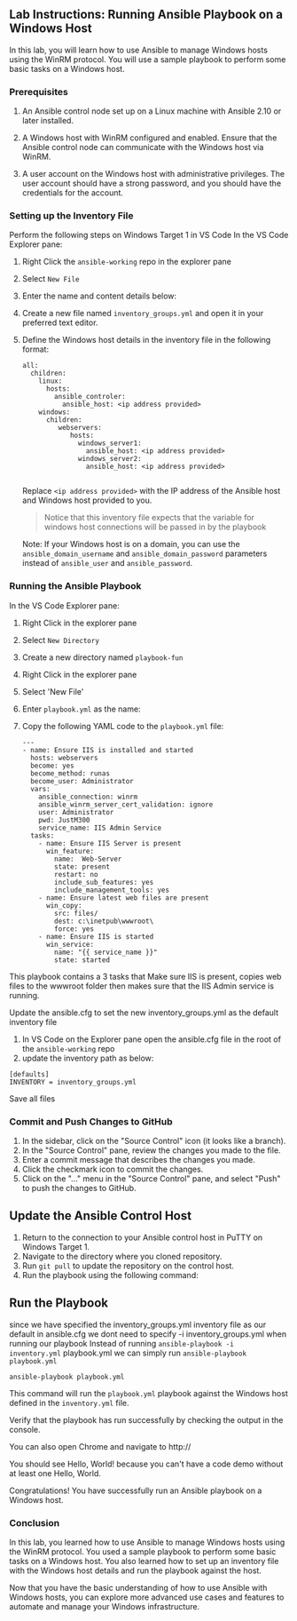 ## Lab Instructions: Running Ansible Playbook on a Windows Host

In this lab, you will learn how to use Ansible to manage Windows hosts using the WinRM protocol. You will use a sample playbook to perform some basic tasks on a Windows host.

### Prerequisites

1. An Ansible control node set up on a Linux machine with Ansible 2.10 or later installed.

2. A Windows host with WinRM configured and enabled. Ensure that the Ansible control node can communicate with the Windows host via WinRM.

3. A user account on the Windows host with administrative privileges. The user account should have a strong password, and you should have the credentials for the account.


### Setting up the Inventory File
Perform the following steps on Windows Target 1 in VS Code
In the VS Code Explorer pane:

1. Right Click the `ansible-working` repo in the explorer pane

2. Select `New File`

3. Enter the name and content details below:

4. Create a new file named `inventory_groups.yml` and open it in your preferred text editor.

5. Define the Windows host details in the inventory file in the following format:

   ```
   all:
     children:
       linux:
         hosts:
           ansible_controler:
             ansible_host: <ip address provided>
       windows:
         children:
            webservers:
               hosts:
                 windows_server1:
                   ansible_host: <ip address provided>
                 windows_server2:
                   ansible_host: <ip address provided>  
  
   ```
   Replace `<ip address provided>` with the IP address of the Ansible host and Windows host provided to you.
   
   > Notice that this inventory file expects that the variable for windows host connections will be passed in by the playbook

   Note: If your Windows host is on a domain, you can use the `ansible_domain_username` and `ansible_domain_password` parameters instead of `ansible_user` and `ansible_password`.

### Running the Ansible Playbook
In the VS Code Explorer pane:

1. Right Click in the explorer pane
1. Select `New Directory`
1. Create a new directory named `playbook-fun`
1. Right Click in the explorer pane
1. Select 'New File'
1. Enter `playbook.yml` as the name:
1. Copy the following YAML code to the `playbook.yml` file:

   ```
   ---
   - name: Ensure IIS is installed and started 
     hosts: webservers
     become: yes 
     become_method: runas
     become_user: Administrator
     vars:
       ansible_connection: winrm
       ansible_winrm_server_cert_validation: ignore
       user: Administrator
       pwd: JustM300
       service_name: IIS Admin Service   
     tasks:
       - name: Ensure IIS Server is present 
         win_feature:
           name:  Web-Server
           state: present
           restart: no
           include_sub_features: yes
           include_management_tools: yes  
       - name: Ensure latest web files are present
         win_copy:
           src: files/
           dest: c:\inetpub\wwwroot\
           force: yes
       - name: Ensure IIS is started
         win_service:
           name: "{{ service_name }}"
           state: started
   ```
   
This playbook contains a 3 tasks that Make sure IIS is present, copies web files to the wwwroot folder then makes sure that the IIS Admin service is running.

Update the ansible.cfg to set the new inventory_groups.yml as the default inventory file

1. In VS Code on the Explorer pane open the ansible.cfg file in the root of the `ansible-working` repo
2. update the inventory path as below:

```
[defaults]
INVENTORY = inventory_groups.yml
```
Save all files

### Commit and Push Changes to GitHub

1. In the sidebar, click on the "Source Control" icon (it looks like a branch).
2. In the "Source Control" pane, review the changes you made to the file.
3. Enter a commit message that describes the changes you made.
4. Click the checkmark icon to commit the changes.
5. Click on the "..." menu in the "Source Control" pane, and select "Push" to push the changes to GitHub.

## Update the Ansible Control Host

1. Return to the connection to your Ansible control host in PuTTY on Windows Target 1.
2. Navigate to the directory where you cloned repository.
3. Run `git pull` to update the repository on the control host.
5. Run the playbook using the following command:

## Run the Playbook

since we have specified the inventory_groups.yml inventory file as our default in ansible.cfg we dont need to specify -i inventory_groups.yml when running our playbook Instead of running `ansible-playbook -i inventory.yml` playbook.yml we can simply run `ansible-playbook playbook.yml`

   ```
   ansible-playbook playbook.yml
   ```

   This command will run the `playbook.yml` playbook against the Windows host defined in the `inventory.yml` file.

   Verify that the playbook has run successfully by checking the output in the console.
   
   You can also open Chrome and navigate to http://<ip address provided for windows host>
   
   You should see Hello, World! because you can't have a code demo without at least one Hello, World.

Congratulations! You have successfully run an Ansible playbook on a Windows host.

### Conclusion

In this lab, you learned how to use Ansible to manage Windows hosts using the WinRM protocol. You used a sample playbook to perform some basic tasks on a Windows host. You also learned how to set up an inventory file with the Windows host details and run the playbook against the host.

Now that you have the basic understanding of how to use Ansible with Windows hosts, you can explore more advanced use cases and features to automate and manage your Windows infrastructure.
